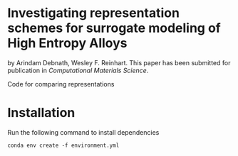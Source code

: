 # Investigating representation schemes for surrogate modeling of High Entropy Alloys

by Arindam Debnath, Wesley F. Reinhart.
This paper has been submitted for publication in *Computational Materials Science*.

Code for comparing representations

# Installation

Run the following command to install dependencies
```
conda env create -f environment.yml
```